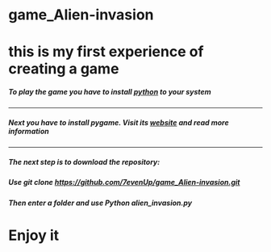 # game_Alien-invasion
# this is my first experience of creating a game

##### To play the game you have to install [python](https://www.python.org/) to your system
---
##### Next you have to install pygame. Visit its [website](https://www.pygame.org/wiki/GettingStarted) and read more information
---
##### The next step is to download the repository:
##### Use *git clone https://github.com/7evenUp/game_Alien-invasion.git*
##### Then enter a folder and use *Python alien_invasion.py*
# Enjoy it